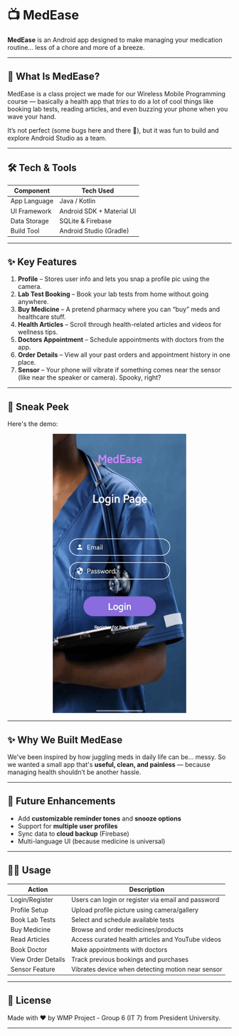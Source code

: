 # 📺 MedEase

**MedEase** is an Android app designed to make managing your medication routine… less of a chore and more of a breeze.

---

## 🚀 What Is MedEase?

MedEase is a class project we made for our Wireless Mobile Programming course — basically a health app that *tries* to do a lot of cool things like booking lab tests, reading articles, and even buzzing your phone when you wave your hand.

It’s not perfect (some bugs here and there 👀), but it was fun to build and explore Android Studio as a team.

---

## 🛠️ Tech & Tools

| Component     | Tech Used                  |
| ------------- | -------------------------- |
| App Language  | Java / Kotlin              |
| UI Framework  | Android SDK + Material UI  |
| Data Storage  | SQLite & Firebase          |
| Build Tool    | Android Studio (Gradle)    |

---

## ✨ Key Features

1. **Profile** – Stores user info and lets you snap a profile pic using the camera.
2. **Lab Test Booking** – Book your lab tests from home without going anywhere.
3. **Buy Medicine** – A pretend pharmacy where you can “buy” meds and healthcare stuff.
4. **Health Articles** – Scroll through health-related articles and videos for wellness tips.
5. **Doctors Appointment** – Schedule appointments with doctors from the app.
6. **Order Details** – View all your past orders and appointment history in one place.
7. **Sensor** – Your phone will vibrate if something comes near the sensor (like near the speaker or camera). Spooky, right?

---

## 📸 Sneak Peek

Here's the demo:

<p align="center">
  <img src="demo/MedEase_demo.gif" alt="MedEase App Demo" width="300"/>
</p>

---

## ✨ Why We Built MedEase

We've been inspired by how juggling meds in daily life can be… messy. So we wanted a small app that's **useful, clean, and painless** — because managing health shouldn’t be another hassle.

---

## 🧱 Future Enhancements

* Add **customizable reminder tones** and **snooze options**
* Support for **multiple user profiles**
* Sync data to **cloud backup** (Firebase)
* Multi-language UI (because medicine is universal)

---

## 👩‍💼 Usage

| Action             | Description                                        |
| ------------------ | -------------------------------------------------- |
| Login/Register     | Users can login or register via email and password |
| Profile Setup      | Upload profile picture using camera/gallery        |
| Book Lab Tests     | Select and schedule available tests                |
| Buy Medicine       | Browse and order medicines/products                |
| Read Articles      | Access curated health articles and YouTube videos  |
| Book Doctor        | Make appointments with doctors                     |
| View Order Details | Track previous bookings and purchases              |
| Sensor Feature     | Vibrates device when detecting motion near sensor  |

---

## 📄 License

Made with ❤️ by WMP Project - Group 6 (IT 7) from President University.

---
